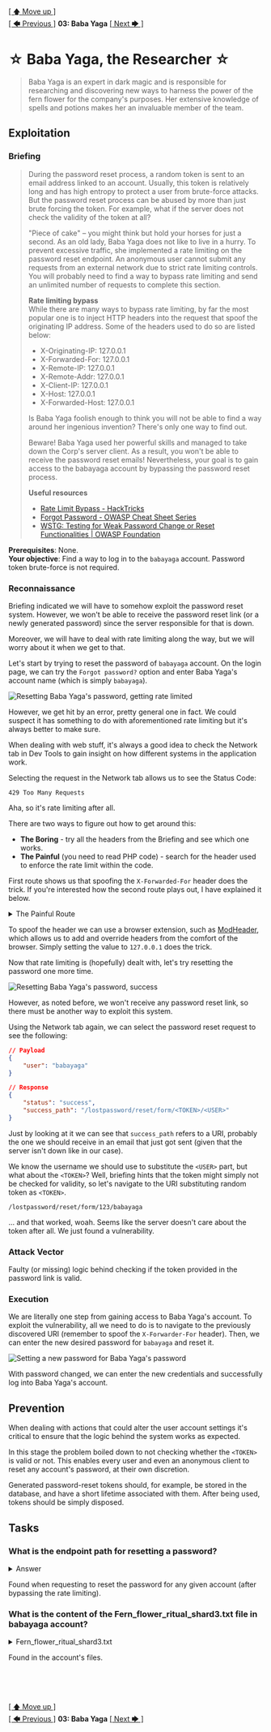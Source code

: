 [[ 🡅 Move up ]](../)</br>
[[ 🡄 Previous ]](../02_Leshy/) **03: Baba Yaga** [[ Next 🡆 ]](../04_Boruta/)

# ☆ Baba Yaga, the Researcher ☆

> Baba Yaga is an expert in dark magic and is responsible for researching and discovering new ways to harness the power of the fern flower for the company's purposes. Her extensive knowledge of spells and potions makes her an invaluable member of the team. 

## Exploitation

### Briefing

> During the password reset process, a random token is sent to an email address linked to an account. Usually, this token is relatively long and has high entropy to protect a user from brute-force attacks. But the password reset process can be abused by more than just brute forcing the token. For example, what if the server does not check the validity of the token at all? 
>
> "Piece of cake" – you might think but hold your horses for just a second. As an old lady, Baba Yaga does not like to live in a hurry. To prevent excessive traffic, she implemented a rate limiting on the password reset endpoint. An anonymous user cannot submit any requests from an external network due to strict rate limiting controls. You will probably need to find a way to bypass rate limiting and send an unlimited number of requests to complete this section. 
>
> **Rate limiting bypass** </br>
> While there are many ways to bypass rate limiting, by far the most popular one is to inject HTTP headers into the request that spoof the originating IP address.  Some of the headers used to do so are listed below:
> - X-Originating-IP: 127.0.0.1 
> - X-Forwarded-For: 127.0.0.1 
> - X-Remote-IP: 127.0.0.1 
> - X-Remote-Addr: 127.0.0.1 
> - X-Client-IP: 127.0.0.1 
> - X-Host: 127.0.0.1 
> - X-Forwarded-Host: 127.0.0.1 
>
> Is Baba Yaga foolish enough to think you will not be able to find a way around her ingenious invention? There's only one way to find out. 
>
> Beware! Baba Yaga used her powerful skills and managed to take down the Corp's server client. As a result, you won't be able to receive the password reset emails! Nevertheless, your goal is to gain access to the babayaga account by bypassing the password reset process.
>
> **Useful resources** </br>
> - [Rate Limit Bypass - HackTricks](https://book.hacktricks.xyz/pentesting-web/rate-limit-bypass)
> - [Forgot Password - OWASP Cheat Sheet Series](https://cheatsheetseries.owasp.org/cheatsheets/Forgot_Password_Cheat_Sheet.html)
> - [WSTG: Testing for Weak Password Change or Reset Functionalities | OWASP Foundation](https://owasp.org/www-project-web-security-testing-guide/latest/4-Web_Application_Security_Testing/04-Authentication_Testing/09-Testing_for_Weak_Password_Change_or_Reset_Functionalities)

**Prerequisites**: None. </br>
**Your objective**: Find a way to log in to the `babayaga` account. Password token brute-force is not required.

### Reconnaissance

Briefing indicated we will have to somehow exploit the password reset system. However, we won't be able to receive the password reset link (or a newly generated password) since the server responsible for that is down.

Moreover, we will have to deal with rate limiting along the way, but we will worry about it when we get to that.

Let's start by trying to reset the password of `babayaga` account. On the login page, we can try the `Forgot password?` option and enter Baba Yaga's account name (which is simply `babayaga`).

![Resetting Baba Yaga's password, getting rate limited](./media/password_reset_429.png)

However, we get hit by an error, pretty general one in fact. We could suspect it has something to do with aforementioned rate limiting but it's always better to make sure.

When dealing with web stuff, it's always a good idea to check the Network tab in Dev Tools to gain insight on how different systems in the application work.

Selecting the request in the Network tab allows us to see the Status Code:

```
429 Too Many Requests
```

Aha, so it's rate limiting after all.

There are two ways to figure out how to get around this:
- **The Boring** - try all the headers from the Briefing and see which one works.
- **The Painful** (you need to read PHP code) - search for the header used to enforce the rate limit within the code.

First route shows us that spoofing the `X-Forwarded-For` header does the trick. If you're interested how the second route plays out, I have explained it below.

<details>
<summary>The Painful Route</summary>
</br>
This is where we will start delving into the source code of the application.

For starters, the application utilizes MVC design pattern, storing all the endpoint logic in the Controller files, alongside with `routes.php` files defining all the available routes and what methods should they invoke when the corresponding endpoint is being accessed.

By looking around the application files we can find the `RateLimitingMiddleware.php` which is responsible for - you guessed it - rate limiting certain endpoints.

Inside, we can find the `beforeController` method, which in this framework is invoked before the appropriate Controller logic (based on endpoint selected) kicks in.

```PHP
$requestPath = $this->request->getPathInfo();
$LIMIT_PATHS = ["/lostpassword/email", "/lostpassword/reset/form", "/lostpassword/set"];

foreach($LIMIT_PATHS as $path) {
    if(str_starts_with($requestPath, $path)) {
        $IP = $this->request->getHeader("X-Forwarded-For");
        if(stripos($IP, '.') === false) {
                $IP = "1.3.3.7";
                $anonLimit = 0;
        }
        else {
                $anonLimit = 99999999;
        }

        // (...)
    }

    // (...)
}
```

Clearly, the function cares only about the `X-Forwarded-For` header and whether or not it contains a single period, when it comes to rate limiting. Thus, we can even set this header to `.` and we will pass through the rate limiting functionality.
</details>

To spoof the header we can use a browser extension, such as [ModHeader](https://modheader.com/), which allows us to add and override headers from the comfort of the browser. Simply setting the value to `127.0.0.1` does the trick.

Now that rate limiting is (hopefully) dealt with, let's try resetting the password one more time.

![Resetting Baba Yaga's password, success](./media/password_reset.png)

However, as noted before, we won't receive any password reset link, so there must be another way to exploit this system.

Using the Network tab again, we can select the password reset request to see the following:

```JSON
// Payload
{
    "user": "babayaga"
}

// Response
{
    "status": "success",
    "success_path": "/lostpassword/reset/form/<TOKEN>/<USER>"
}
```

Just by looking at it we can see that `success_path` refers to a URI, probably the one we should receive in an email that just got sent (given that the server isn't down like in our case).

We know the username we should use to substitute the `<USER>` part, but what about the `<TOKEN>`? Well, briefing hints that the token might simply not be checked for validity, so let's navigate to the URI substituting random token as `<TOKEN>`.

```
/lostpassword/reset/form/123/babayaga
```

... and that worked, woah. Seems like the server doesn't care about the token after all. We just found a vulnerability.

### Attack Vector

Faulty (or missing) logic behind checking if the token provided in the password link is valid.

### Execution

We are literally one step from gaining access to Baba Yaga's account. To exploit the vulnerability, all we need to do is to navigate to the previously discovered URI (remember to spoof the `X-Forwarder-For` header). Then, we can enter the new desired password for `babayaga` and reset it.

![Setting a new password for Baba Yaga's password](./media/set_new_password.png)

With password changed, we can enter the new credentials and successfully log into Baba Yaga's account.

## Prevention

When dealing with actions that could alter the user account settings it's critical to ensure that the logic behind the system works as expected.

In this stage the problem boiled down to not checking whether the `<TOKEN>` is valid or not. This enables every user and even an anonymous client to reset any  account's password, at their own discretion.

Generated password-reset tokens should, for example, be stored in the database, and have a short lifetime associated with them. After being used, tokens should be simply disposed.

## Tasks

### What is the endpoint path for resetting a password?

<details>
<summary>Answer</summary>

`/lostpassword/reset/form/<TOKEN>/<USER>`

</details>

Found when requesting to reset the password for any given account (after bypassing the rate limiting).

### What is the content of the Fern_flower_ritual_shard3.txt file in babayaga account?

<details>
<summary>Fern_flower_ritual_shard3.txt</summary>

`Midsummer_Corp{F1nd_th3_cl34r1ng_w1th_th3_anc13nt_st0n3s}`

</details>

Found in the account's files.

</br>
</br>
</br>

[[ 🡅 Move up ]](../)</br>
[[ 🡄 Previous ]](../02_Leshy/) **03: Baba Yaga** [[ Next 🡆 ]](../04_Boruta/)
